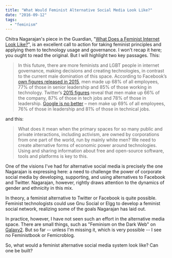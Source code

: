 ```yaml
---
title: "What Would Feminist Alternative Social Media Look Like?"
date: "2016-09-12"
tags: 
  - "feminism"
---
```


Chitra Nagarajan's piece in the Guardian, "[What Does a Feminist Internet Look Like?](https://www.theguardian.com/commentisfree/2016/sep/12/feminist-internet-empowering-online-harassment)", is an excellent call to action for taking feminist principles and applying them to technology usage and governance. I won't recap it here; you ought to read the original. But I will highlight two key passages. This:

> In this future, there are more feminists and LGBT people in internet governance, making decisions and creating technologies, in contrast to the current male domination of this space. According to Facebook’s [own figures released in 2015](http://newsroom.fb.com/news/2015/06/driving-diversity-at-facebook/), men made up 68% of all employees, 77% of those in senior leadership and 85% of those working in technology. Twitter’s [2015 figures](https://blog.twitter.com/2015/we-re-committing-to-a-more-diverse-twitter) reveal that men make up 66% of the company, 87% of those in tech jobs and 78% of those in leadership. [Google is no better](https://googleblog.blogspot.com.br/2016/06/focusing-on-diversity30.html) – men make up 69% of all employees, 76% of those in leadership and 81% of those in technical jobs.

and this:

> What does it mean when the primary spaces for so many public and private interactions, including activism, are owned by corporations from one part of the world, run by mainly white men? We need to create alternative forms of economic power around technologies. Using and sharing information about free and open-source software, tools and platforms is key to this.

One of the visions I've had for alternative social media is precisely the one Nagarajan is expressing here: a need to challenge the power of corporate social media by developing, supporting, and using alternatives to Facebook and Twitter. Nagarajan, however, rightly draws attention to the dynamics of gender and ethnicity in this mix.

In theory, a feminist alternative to Twitter or Facebook is quite possible. Feminist technologists could use Gnu Social or Elgg to develop a feminist social network, realizing some of the goals Nagarajan has laid out.

In practice, however, I have not seen such an effort in the alternative media space. There are small things, such as "Feminism on the Dark Web" on [Galaxy2](http://socialmediaalternatives.org/archive/collections/show/10). But so far -- unless I'm missing it, which is very possible -- I see no Feministbook or Femicroblog.

So, what would a feminist alternative social media system look like? Can one be built?
